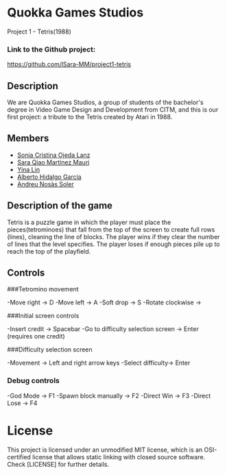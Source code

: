 
# Quokka Games Studios

Project 1 - Tetris(1988)

### Link to the Github project:
https://github.com/lSara-MM/project1-tetris


## Description
We are Quokka Games Studios, a group of students of the bachelor's degree in Video Game Design and Development from CITM, and this is our first project: a tribute to the Tetris created by Atari in 1988.


## Members

   * [Sonia Cristina Ojeda Lanz](https://github.com/SoniaOL) 
   * [Sara Qiao Martínez Mauri](https://github.com/lSara-MM)
   * [Yina Lin](https://github.com/Aniyl)
   * [Alberto Hidalgo García](https://github.com/TheimerTR)
   * [Andreu Nosàs Soler](https://github.com/AndyCubico)


## Description of the game
Tetris is a puzzle game in which the player must place the pieces(tetrominoes) that fall from the top of the screen to create full rows (lines), cleaning the line of blocks.
The player wins if they clear the number of lines that the level specifies.
The player loses if enough pieces pile up to reach the top of the playfield. 


## Controls

###Tetromino movement

-Move right -> D
-Move left -> A
-Soft drop -> S
-Rotate clockwise -> 

###Initial screen controls

-Insert credit -> Spacebar 
-Go to difficulty selection screen -> Enter (requires one credit)

###Difficulty selection screen

-Movement -> Left and right arrow keys
-Select difficulty-> Enter

### Debug controls

-God Mode -> F1
-Spawn block manually -> F2
-Direct Win -> F3
-Direct Lose -> F4


# License

This project is licensed under an unmodified MIT license, which is an OSI-certified license that allows static linking with closed source software. 
Check [LICENSE] for further details.
